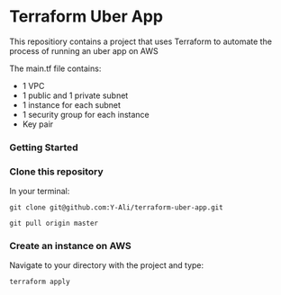 # Terraform Uber App

This repositiory contains a project that uses Terraform to automate the process of running an uber app on AWS

The main.tf file contains:

- 1 VPC
- 1 public and 1 private subnet
- 1 instance for each subnet
- 1 security group for each instance
- Key pair

### Getting Started
### Clone this repository
In your terminal:

`git clone git@github.com:Y-Ali/terraform-uber-app.git`

`git pull origin master`

### Create an instance on AWS
Navigate to your directory with the project and type:

`terraform apply`
